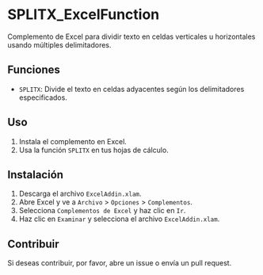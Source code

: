 # SPLITX_ExcelFunction
Complemento de Excel para dividir texto en celdas verticales u horizontales usando múltiples delimitadores.

## Funciones

- `SPLITX`: Divide el texto en celdas adyacentes según los delimitadores especificados.

## Uso

1. Instala el complemento en Excel.
2. Usa la función `SPLITX` en tus hojas de cálculo.

## Instalación

1. Descarga el archivo `ExcelAddin.xlam`.
2. Abre Excel y ve a `Archivo` > `Opciones` > `Complementos`.
3. Selecciona `Complementos de Excel` y haz clic en `Ir`.
4. Haz clic en `Examinar` y selecciona el archivo `ExcelAddin.xlam`.

## Contribuir

Si deseas contribuir, por favor, abre un issue o envía un pull request.

